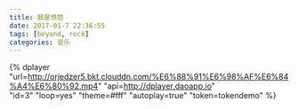 ```yaml
---
title: 我是愤怒
date: 2017-01-7 22:36:55
tags: [beyond, rock]
categories: 音乐
---
```


{% dplayer 
    "url=http://orjedzer5.bkt.clouddn.com/%E6%88%91%E6%98%AF%E6%84%A4%E6%80%92.mp4" 
    "api=http://dplayer.daoapp.io"  
    "id=3" 
    "loop=yes" 
    "theme=#fff" 
    "autoplay=true" 
    "token=tokendemo" 
%}